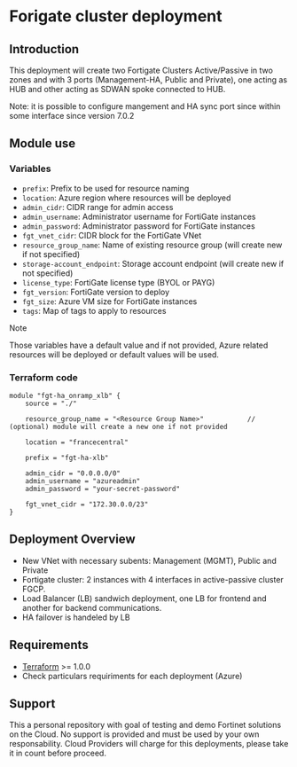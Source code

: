 # Forigate cluster deployment
## Introduction

This deployment will create two Fortigate Clusters Active/Passive in two zones and with 3 ports (Management-HA, Public and Private), one acting as HUB and other acting as SDWAN spoke connected to HUB. 

Note: it is possible to configure mangement and HA sync port since within some interface since version 7.0.2

## Module use

### Variables

- `prefix`: Prefix to be used for resource naming
- `location`: Azure region where resources will be deployed
- `admin_cidr`: CIDR range for admin access
- `admin_username`: Administrator username for FortiGate instances
- `admin_password`: Administrator password for FortiGate instances
- `fgt_vnet_cidr`: CIDR block for the FortiGate VNet
- `resource_group_name`: Name of existing resource group (will create new if not specified)
- `storage-account_endpoint`: Storage account endpoint (will create new if not specified)
- `license_type`: FortiGate license type (BYOL or PAYG)
- `fgt_version`: FortiGate version to deploy
- `fgt_size`: Azure VM size for FortiGate instances
- `tags`: Map of tags to apply to resources

> [!NOTE]
> Those variables have a default value and if not provided, Azure related resources will be deployed or default values will be used. 

### Terraform code

```hcl
module "fgt-ha_onramp_xlb" {
    source = "./"

    resource_group_name = "<Resource Group Name>"           // (optional) module will create a new one if not provided

    location = "francecentral"

    prefix = "fgt-ha-xlb"

    admin_cidr = "0.0.0.0/0"
    admin_username = "azureadmin"
    admin_password = "your-secret-password"

    fgt_vnet_cidr = "172.30.0.0/23"
}
```

## Deployment Overview

- New VNet with necessary subents: Management (MGMT), Public and Private
- Fortigate cluster: 2 instances with 4 interfaces in active-passive cluster FGCP.
- Load Balancer (LB) sandwich deployment, one LB for frontend and another for backend communications.
- HA failover is handeled by LB

## Requirements
* [Terraform](https://learn.hashicorp.com/terraform/getting-started/install.html) >= 1.0.0
* Check particulars requiriments for each deployment (Azure) 

## Support
This a personal repository with goal of testing and demo Fortinet solutions on the Cloud. No support is provided and must be used by your own responsability. Cloud Providers will charge for this deployments, please take it in count before proceed.

